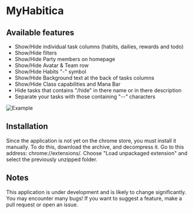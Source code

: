 # MyHabitica

## Available features

* Show/Hide individual task columns (habits, dailies, rewards and todo)
* Show/Hide filters
* Show/Hide Party members on homepage
* Show/Hide Avatar & Team row
* Show/Hide Habits "-" symbol
* Show/Hide Background text at the back of tasks columns
* Show/Hide Class capabilities and Mana Bar
* Hide tasks that contains "/hide" in there name or in there description
* Separate your tasks with those containing "--" characters

![Example](https://img15.hostingpics.net/pics/934404Capturedecran20171220a201156.png)

## Installation

Since the application is not yet on the chrome store, you must install it manually. To do this, download the archive, and decompress it. Go to this address: chrome://extensions/. Choose "Load unpackaged extension" and select the previously unzipped folder.

## Notes

This application is under development and is likely to change significantly. You may encounter many bugs! If you want to suggest a feature, make a pull request or open an issue.
